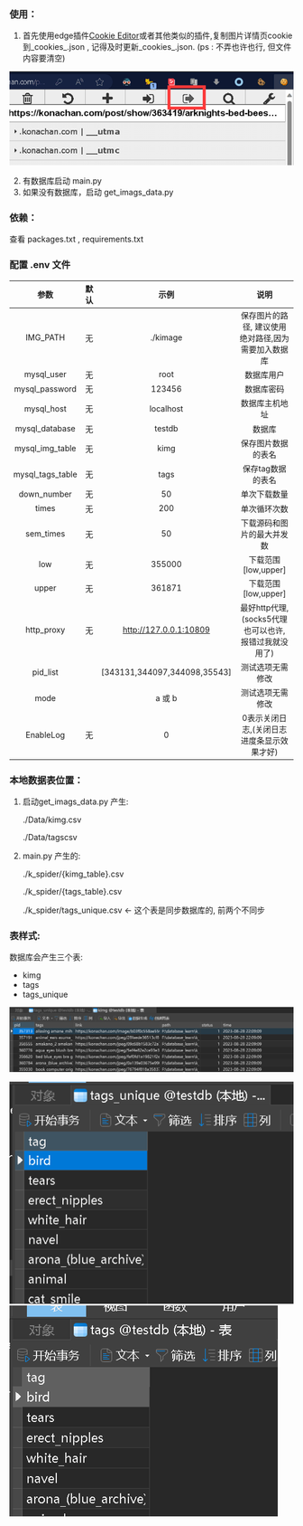 ### 使用：

1. 首先使用edge插件[Cookie Editor](https://microsoftedge.microsoft.com/addons/detail/cookie-editor/ajfboaconbpkglpfanbmlfgojgndmhmc)或者其他类似的插件,复制图片详情页cookie到_cookies_.json , 记得及时更新_cookies_.json.  (ps : 不弄也许也行, 但文件内容要清空)

![1696281560468](image/readme/1696281560468.png)

2. 有数据库启动 main.py
3. 如果没有数据库，启动 get_imags_data.py

### 依赖：

查看 packages.txt , requirements.txt

### 配置 .env 文件

|       参数       | 默认  |             示例             |                          说明                          |
| :--------------: | :---: | :--------------------------: | :----------------------------------------------------: |
|     IMG_PATH     |  无   |           ./kimage           |  保存图片的路径, 建议使用绝对路径,因为需要加入数据库   |
|    mysql_user    |  无   |             root             |                       数据库用户                       |
|  mysql_password  |  无   |            123456            |                       数据库密码                       |
|    mysql_host    |  无   |          localhost           |                     数据库主机地址                     |
|  mysql_database  |  无   |            testdb            |                         数据库                         |
| mysql_img_table  |  无   |             kimg             |                   保存图片数据的表名                   |
| mysql_tags_table |  无   |             tags             |                   保存tag数据的表名                    |
|   down_number    |  无   |              50              |                      单次下载数量                      |
|      times       |  无   |             200              |                      单次循环次数                      |
|    sem_times     |  无   |              50              |               下载源码和图片的最大并发数               |
|       low        |  无   |            355000            |                  下载范围[low,upper]                   |
|      upper       |  无   |            361871            |                  下载范围[low,upper]                   |
|    http_proxy    |  无   |    http://127.0.0.1:10809    | 最好http代理, (socks5代理也可以也许, 报错过我就没用了) |
|     pid_list     |       | [343131,344097,344098,35543] |                    测试选项无需修改                    |
|       mode       |       |            a 或 b            |                    测试选项无需修改                    |
|    EnableLog     |  无   |              0               |       0表示关闭日志,(关闭日志进度条显示效果才好)       |

### 本地数据表位置：

1. 启动get_imags_data.py 产生:

   ./Data/kimg.csv

   ./Data/tagscsv
2. main.py 产生的:

   ./k_spider/{kimg_table}.csv

   ./k_spider/\{tags_table}.csv

   ./k_spider/tags_unique.csv   <-  这个表是同步数据库的, 前两个不同步

### 表样式:

数据库会产生三个表:

* kimg
* tags
* tags_unique

![1693236442027](image/readme/1693236442027.png)

![1693236410201](image/readme/1693236410201.png)![1693236471373](image/readme/1693236471373.png)
